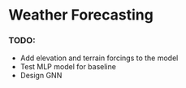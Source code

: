 # Weather Forecasting 

### TODO:
- Add elevation and terrain forcings to the model
- Test MLP model for baseline
- Design GNN